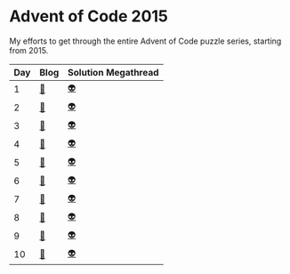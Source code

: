 # Advent of Code 2015
My efforts to get through the entire Advent of Code puzzle series, starting from 2015.

| Day | Blog                                                                                   | Solution Megathread |
|-----|----------------------------------------------------------------------------------------|---------------------|
| 1   | [:page_with_curl:](https://dev.to/jules_lewis/advent-of-code-2015-day-1-33d4)          | [:alien:](https://www.reddit.com/r/programming/comments/3uyl7s/daily_programming_puzzles_at_advent_of_code/) |
| 2   | [:page_with_curl:](https://dev.to/jules_lewis/advent-of-code-2015-day-2-ek4)           | [:alien:](https://www.reddit.com/r/adventofcode/comments/3v3w2f/day_2_solutions/) |
| 3   | [:page_with_curl:](https://dev.to/jules_lewis/advent-of-code-2015-day-3-1lem)          | [:alien:](https://www.reddit.com/r/adventofcode/comments/3v8roh/day_3_solutions/) |
| 4   | [:page_with_curl:](https://dev.to/jules_lewis/advent-of-code-2015-day-4-392o)          | [:alien:](https://www.reddit.com/r/adventofcode/comments/3vdn8a/day_4_solutions/) |
| 5   | [:page_with_curl:](https://dev.to/jules_lewis/advent-of-code-2015-day-5-p46)           | [:alien:](https://www.reddit.com/r/adventofcode/comments/3viazx/day_5_solutions/) |
| 6   | [:page_with_curl:](https://dev.to/jules_lewis/advent-of-code-2015-day-6-i3e)           | [:alien:](https://www.reddit.com/r/adventofcode/comments/3vmltn/day_6_solutions/) |
| 7   | [:page_with_curl:](https://dev.to/jules_lewis/advent-of-code-2015-day-7-35mp)          | [:alien:](https://www.reddit.com/r/adventofcode/comments/3vr4m4/day_7_solutions/) |
| 8   | [:page_with_curl:](https://dev.to/jules_lewis/advent-of-code-2015-day-8-3jd9)          | [:alien:](https://www.reddit.com/r/adventofcode/comments/3vw32y/day_8_solutions/) |
| 9   | [:page_with_curl:](https://dev.to/jules_lewis/aoc-2015-day-9-travelling-salesman-3f91) | [:alien:](https://www.reddit.com/r/adventofcode/comments/3w192e/day_9_solutions/) |
| 10  | [:page_with_curl:](https://dev.to/jules_lewis/aoc-2015-day-10-i-give-in-to-regex-28do) | [:alien:](https://www.reddit.com/r/adventofcode/comments/3w6h3m/day_10_solutions/) |

